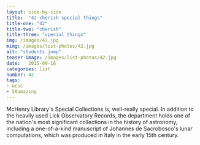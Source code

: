 ```yaml
---
layout: side-by-side
title:  "42 cherish special things"
title-one: "42"
title-two: "cherish"
title-three: "special things"
img: /images/42.jpg
mimg: /images/list-photos/42.jpg
alt: "students jump"
teaser-image: /images/list-photos/42.jpg
date:   2015-09-16
categories: list
number: 42
tags:
- ucsc
- 50amazing
---
```

McHenry Library's Special Collections is, well-really special. In addition to the heavily used Lick Observatory Records, the department holds one of the nation's most significant collections in the history of astronomy, including a one-of-a-kind manuscript of Johannes de Sacrobosco's lunar computations, which was produced in Italy in the early 15th century.
